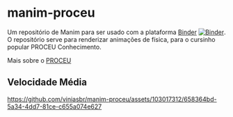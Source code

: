 # manim-proceu
Um repositório de Manim para ser usado com a plataforma [Binder](https://mybinder.org/) [![Binder](https://mybinder.org/badge_logo.svg)](https://mybinder.org/v2/gh/viniasbr/manim-proceu.git/main). O repositório serve para renderizar animações de física, para o cursinho popular PROCEU Conhecimento.

Mais sobre o [PROCEU](https://www.instagram.com/proceu_conhecimento/)

## Velocidade Média

https://github.com/viniasbr/manim-proceu/assets/103017312/658364bd-5a34-4dd7-81ce-c655a074e627

